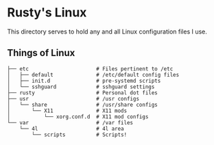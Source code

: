 # Rusty's Linux

This directory serves to hold any and all Linux configuration files I use.

## Things of Linux
```
├── etc                      # Files pertinent to /etc
│   ├── default              # /etc/default config files
│   ├── init.d               # pre-systemd scripts
│   └── sshguard             # sshguard settings
├── rusty                    # Personal dot files
├── usr                      # /usr configs
│   └── share                # /usr/share configs
│       └── X11              # X11 mods
│           └── xorg.conf.d  # X11 mod configs
└── var                      # /var files
    └── 4l                   # 4l area
        └── scripts          # Scripts!
```